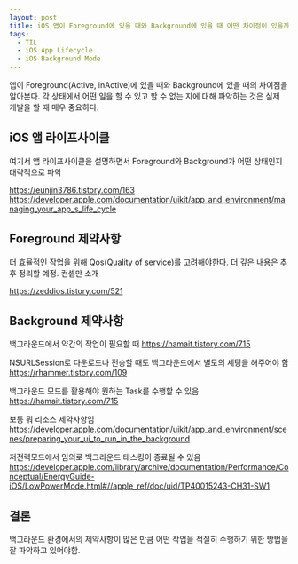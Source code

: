 ```yaml
---
layout: post
title: iOS 앱이 Foreground에 있을 때와 Background에 있을 때 어떤 차이점이 있을까?
tags:
  - TIL
  - iOS App Lifecycle
  - iOS Background Mode
---
```


앱이 Foreground(Active, inActive)에 있을 때와 Background에 있을 때의 차이점을 알아본다.
각 상태에서 어떤 일을 할 수 있고 할 수 없는 지에 대해 파악하는 것은 실제 개발을 할 때 매우 중요하다.

## iOS 앱 라이프사이클
여기서 앱 라이프사이클을 설명하면서 Foreground와 Background가 어떤 상태인지 대략적으로 파악

https://eunjin3786.tistory.com/163
https://developer.apple.com/documentation/uikit/app_and_environment/managing_your_app_s_life_cycle

## Foreground 제약사항
더 효율적인 작업을 위해 Qos(Quality of service)를 고려해야한다.
더 깊은 내용은 추후 정리할 예정. 컨셉만 소개

https://zeddios.tistory.com/521

## Background 제약사항
백그라운드에서 약간의 작업이 필요할 때
https://hamait.tistory.com/715

NSURLSession로 다운로드나 전송할 때도 백그라운드에서 별도의 세팅을 해주어야 함
https://rhammer.tistory.com/109

백그라운드 모드를 활용해야 원하는 Task를 수행할 수 있음
https://hamait.tistory.com/715

보통 뭐 리소스 제약사항임
https://developer.apple.com/documentation/uikit/app_and_environment/scenes/preparing_your_ui_to_run_in_the_background

저전력모드에서 임의로 백그라운드 태스킹이 종료될 수 있음
https://developer.apple.com/library/archive/documentation/Performance/Conceptual/EnergyGuide-iOS/LowPowerMode.html#//apple_ref/doc/uid/TP40015243-CH31-SW1

## 결론
백그라운드 환경에서의 제약사항이 많은 만큼 어떤 작업을 적절히 수행하기 위한 방법을 잘 파악하고 있어야함.